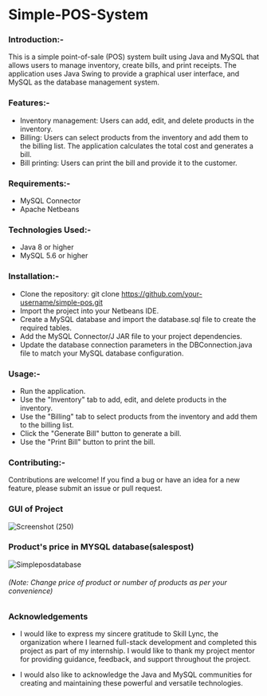 
# Simple-POS-System


### Introduction:-

This is a simple point-of-sale (POS) system built using Java and MySQL that allows users to manage inventory, create bills, and print receipts. 
The application uses Java Swing to provide a graphical user interface, and MySQL as the database management system.

### Features:-

- Inventory management: Users can add, edit, and delete products in the inventory.
- Billing: Users can select products from the inventory and add them to the billing list. The application calculates the total cost and generates a bill.
- Bill printing: Users can print the bill and provide it to the customer.

### Requirements:-

- MySQL Connector
- Apache Netbeans

### Technologies Used:-

- Java 8 or higher
- MySQL 5.6 or higher

### Installation:-

- Clone the repository: git clone https://github.com/your-username/simple-pos.git
- Import the project into your Netbeans IDE.
- Create a MySQL database and import the database.sql file to create the required tables.
- Add the MySQL Connector/J JAR file to your project dependencies.
- Update the database connection parameters in the DBConnection.java file to match your MySQL database configuration.

### Usage:- 

- Run the application.
- Use the "Inventory" tab to add, edit, and delete products in the inventory.
- Use the "Billing" tab to select products from the inventory and add them to the billing list.
- Click the "Generate Bill" button to generate a bill.
- Use the "Print Bill" button to print the bill.

### Contributing:-

Contributions are welcome! If you find a bug or have an idea for a new feature, please submit an issue or pull request.

### GUI of Project

![Screenshot (250)](https://user-images.githubusercontent.com/93505267/234218949-d2309421-c7c0-4499-86d7-840c0e79d388.png)

### Product's price in MYSQL database(salespost)

![Simpleposdatabase](https://user-images.githubusercontent.com/93505267/234232634-cc3a8bc2-7106-46e7-a1ad-a94c9ab626c0.png)



###### (Note: Change price of product or number of products as per your convenience)

### Acknowledgements
- I would like to express my sincere gratitude to Skill Lync, the organization where I learned full-stack development and completed this project as part of my internship. I would like to thank my project mentor for providing guidance, feedback, and support throughout the project.

- I would also like to acknowledge the Java and MySQL communities for creating and maintaining these powerful and versatile technologies.



